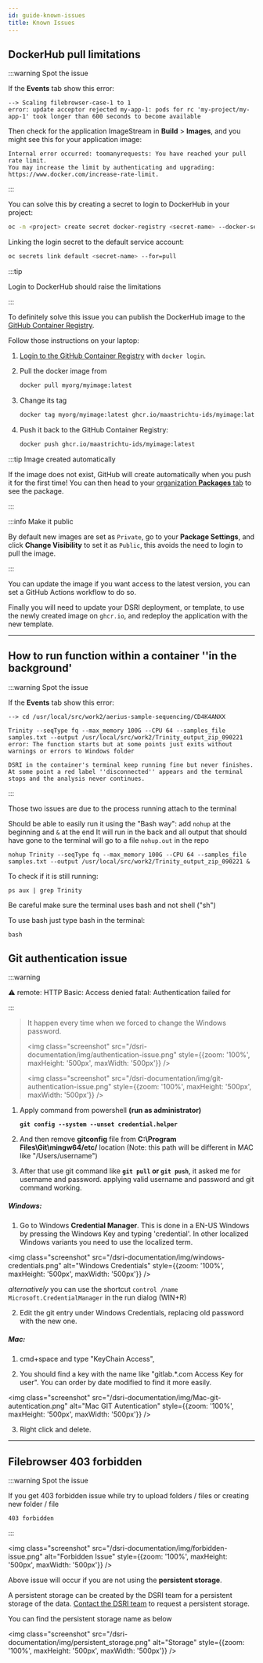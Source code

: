 ```yaml
---
id: guide-known-issues
title: Known Issues
---
```


## DockerHub pull limitations

:::warning Spot the issue

If the **Events** tab show this error:

```
--> Scaling filebrowser-case-1 to 1
error: update acceptor rejected my-app-1: pods for rc 'my-project/my-app-1' took longer than 600 seconds to become available
```

Then check for the application ImageStream in **Build** > **Images**, and you might see this for your application image:

```
Internal error occurred: toomanyrequests: You have reached your pull rate limit. 
You may increase the limit by authenticating and upgrading: https://www.docker.com/increase-rate-limit.
```

:::

You can solve this by creating a secret to login to DockerHub in your project:

```bash
oc -n <project> create secret docker-registry <secret-name> --docker-server=docker.io --docker-username=<dockerhub-username> --docker-password=<dockerhub-password> --docker-email=<email-address>
```

Linking the login secret to the default service account:

```bash
oc secrets link default <secret-name> --for=pull
```

:::tip

Login to DockerHub should raise the limitations

:::

To definitely solve this issue you can publish the DockerHub image to the [GitHub Container Registry](https://docs.github.com/en/packages/guides/about-github-container-registry).

Follow those instructions on your laptop:

1. [Login to the GitHub Container Registry](https://maastrichtu-ids.github.io/dsri-documentation/docs/guide-publish-image#login-to-github-container-registry) with `docker login`.

2. Pull the docker image from 

   ```bash
   docker pull myorg/myimage:latest
   ```

3. Change its tag

   ```bash
   docker tag myorg/myimage:latest ghcr.io/maastrichtu-ids/myimage:latest
   ```

4. Push it back to the GitHub Container Registry:

   ```bash
   docker push ghcr.io/maastrichtu-ids/myimage:latest
   ```

:::tip Image created automatically

If the image does not exist, GitHub will create automatically when you push it for the first time! You can then head to your [organization **Packages** tab](https://github.com/orgs/MaastrichtU-IDS/packages) to see the package.

:::

:::info Make it public

By default new images are set as `Private`, go to your **Package Settings**, and click **Change Visibility** to set it as `Public`, this avoids the need to login to pull the image.

:::

You can update the image if you want access to the latest version, you can set a GitHub Actions workflow to do so.

Finally you will need to update your DSRI deployment, or template, to use the newly created image on `ghcr.io`, and redeploy the application with the new template.

---

## How to run function within a container ''in the background'

:::warning Spot the issue

If the **Events** tab show this error:

```
--> cd /usr/local/src/work2/aerius-sample-sequencing/CD4K4ANXX

Trinity --seqType fq --max_memory 100G --CPU 64 --samples_file samples.txt --output /usr/local/src/work2/Trinity_output_zip_090221
error: The function starts but at some points just exits without warnings or errors to Windows folder
```

```
DSRI in the container's terminal keep running fine but never finishes. At some point a red label ''disconnected'' appears and the terminal stops and the analysis never continues.
```

:::

Those two issues are due to the process running attach to the terminal

Should be able to easily run it using the "Bash way": add `nohup` at the beginning and `&` at the end
It will run in the back and all output that should have gone to the terminal will go to a file `nohup.out` in the repo

```
nohup Trinity --seqType fq --max_memory 100G --CPU 64 --samples_file samples.txt --output /usr/local/src/work2/Trinity_output_zip_090221 &
```

To check if it is still running:

```
ps aux | grep Trinity
```

Be careful make sure the terminal uses bash and not shell ("sh")

To use bash just type bash in the terminal:

```
bash
```



## Git authentication issue

:::warning

⚠️ remote: HTTP Basic: Access denied fatal: Authentication failed for

:::

> It happen every time when we forced to change the Windows password.
>
> <img class="screenshot" src="/dsri-documentation/img/authentication-issue.png" style={{zoom: '100%', maxHeight: '500px', maxWidth: '500px'}} />
>
> <img class="screenshot" src="/dsri-documentation/img/git-authentication-issue.png" style={{zoom: '100%', maxHeight: '500px', maxWidth: '500px'}} />

1. Apply command from powershell **(run as administrator)**

   **`git config --system --unset credential.helper`**

2. And then remove **gitconfig** file from **C:\Program Files\Git\mingw64/etc/** location (Note: this path will be different in MAC like "/Users/username")

3. After that use git command like **`git pull` or `git push`**, it asked me for username and password. applying valid username and password and git command working.

##### Windows: 

1. Go to Windows **Credential Manager**. This is done in a EN-US Windows by pressing the Windows Key and typing 'credential'. In other localized Windows variants you need to use the localized term.

<img class="screenshot" src="/dsri-documentation/img/windows-credentials.png" alt="Windows Credentials" style={{zoom: '100%', maxHeight: '500px', maxWidth: '500px'}} />

   *alternatively* you can use the shortcut `control /name Microsoft.CredentialManager` in the run dialog (WIN+R)

2. Edit the git entry under Windows Credentials, replacing old password with the new one.

##### Mac: 

1. cmd+space and type "KeyChain Access",

2. You should find a key with the name like "gitlab.*.com Access Key for user". You can order by date modified to find it more easily.

<img class="screenshot" src="/dsri-documentation/img/Mac-git-autentication.png" alt="Mac GIT Autentication" style={{zoom: '100%', maxHeight: '500px', maxWidth: '500px'}} />

3. Right click and delete.

---
## Filebrowser 403 forbidden

:::warning Spot the issue

If you get 403 forbidden issue while try to upload folders / files or creating new folder / file 

```
403 forbidden 
```

:::

<img class="screenshot" src="/dsri-documentation/img/forbidden-issue.png" alt="Forbidden Issue" style={{zoom: '100%', maxHeight: '500px', maxWidth: '500px'}} />

Above issue will occur if you are not using the **persistent storage**.

A persistent storage can be created by the DSRI team for a persistent storage of the data. [Contact the DSRI team](http://localhost:3000/dsri-documentation/help) to request a persistent storage.

You can find the persistent storage name as below

<img class="screenshot" src="/dsri-documentation/img/persistent_storage.png" alt="Storage" style={{zoom: '100%', maxHeight: '500px', maxWidth: '500px'}} />